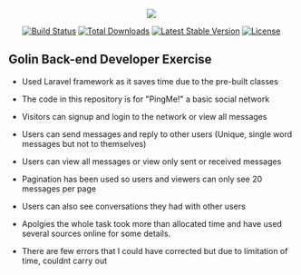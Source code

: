 <p align="center"><img src="https://laravel.com/assets/img/components/logo-laravel.svg"></p>

<p align="center">
<a href="https://travis-ci.org/laravel/framework"><img src="https://travis-ci.org/laravel/framework.svg" alt="Build Status"></a>
<a href="https://packagist.org/packages/laravel/framework"><img src="https://poser.pugx.org/laravel/framework/d/total.svg" alt="Total Downloads"></a>
<a href="https://packagist.org/packages/laravel/framework"><img src="https://poser.pugx.org/laravel/framework/v/stable.svg" alt="Latest Stable Version"></a>
<a href="https://packagist.org/packages/laravel/framework"><img src="https://poser.pugx.org/laravel/framework/license.svg" alt="License"></a>
</p>

## Golin Back-end Developer Exercise

* Used Laravel framework as it saves time due to the pre-built classes
* The code in this repository is for "PingMe!" a basic social network
* Visitors can signup and login to the network or view all messages
* Users can send messages and reply to other users (Unique, single word messages but not to themselves)
* Users can view all messages or view only sent or received messages
* Pagination has been used so users and viewers can only see 20 messages per page
* Users can also see conversations they had with other users

* Apolgies the whole task took more than allocated time and have used several sources online for some details.
* There are few errors that I could have corrected but due to limitation of time, couldnt carry out


